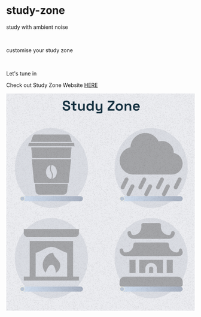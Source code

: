 # study-zone
<p> study with ambient noise </p>
  <br>
<p> customise your study zone </p>
  <br>
<p> Let's tune in </p>


Check out Study Zone Website [HERE](https://apps.apple.com/app/chatty-shiba/id6452629724)


<img src="demo.png">

